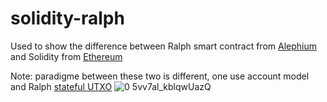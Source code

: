 # solidity-ralph
Used to show the difference between Ralph smart contract from [Alephium](https://alephium.org) and Solidity from [Ethereum](https://ethereum.org/)

Note: paradigme between these two is different, one use account model and Ralph [stateful UTXO](https://medium.com/@alephium/an-introduction-to-the-stateful-utxo-model-8de3b0f76749)
![0 5vv7al_kblqwUazQ](https://github.com/notrustverify/solidity-ralph/assets/6095048/499da604-645e-4a47-b52b-2a9006f14cb2)
